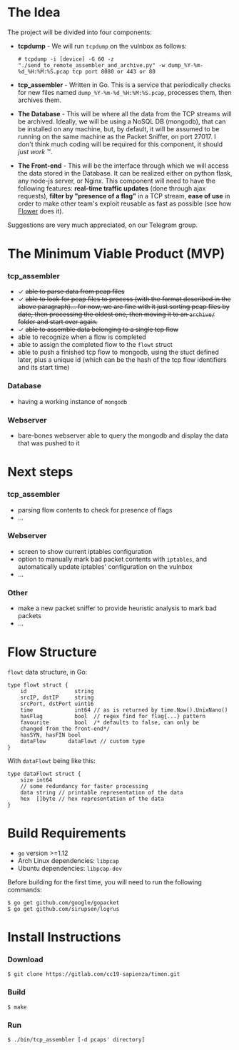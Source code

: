 # The Idea

The project will be divided into four components:

* **tcpdump** - We will run `tcpdump` on the vulnbox as follows:

      # tcpdump -i [device] -G 60 -z "./send_to_remote_assembler_and_archive.py" -w dump_%Y-%m-%d_%H:%M:%S.pcap tcp port 8080 or 443 or 80

* **tcp_assembler** - Written in Go. This is a service that periodically checks for new files named `dump_%Y-%m-%d_%H:%M:%S.pcap`, processes them, then archives them.
* **The Database** - This will be where all the data from the TCP streams will be archived. Ideally, we will be using a NoSQL DB (mongodb), that can be installed on any machine, but, by default, it will be assumed to be running on the same machine as the Packet Sniffer, on port 27017. I don't think much coding will be required for this component, it should *just work* ™.
* **The Front-end** - This will be the interface through which we will access the data stored in the Database. It can be realized either on python flask, any node-js server, or Nginx. This component will need to have the following features: **real-time traffic updates** (done through ajax requests), **filter by "presence of a flag"** in a TCP stream, **ease of use** in order to make other team's exploit reusable as fast as possible (see how [Flower](https://github.com/secgroup/flower) does it).

Suggestions are very much appreciated, on our Telegram group.

# The Minimum Viable Product (MVP)

### tcp_assembler
* ✓ ~~able to parse data from pcap files~~
* ✓ ~~able to look for pcap files to process (with the format described in the above paragraph)... for now, we are fine with it just sorting pcap files by date, then processing the oldest one, then moving it to an `archive/` folder and start over again.~~
* ✓ ~~able to assemble data belonging to a single tcp flow~~
* able to recognize when a flow is completed
* able to assign the completed flow to the `flowt` struct
* able to push a finished tcp flow to mongodb, using the stuct defined later, plus a unique id (which can be the hash of the tcp flow identifiers and its start time)

### Database
* having a working instance of `mongodb`

### Webserver
* bare-bones webserver able to query the mongodb and display the data that was pushed to it

# Next steps

### tcp_assembler
* parsing flow contents to check for presence of flags
* ... 

### Webserver
* screen to show current iptables configuration
* option to manually mark bad packet contents with `iptables`, and automatically update iptables' configuration on the vulnbox
* ...


### Other
* make a new packet sniffer to provide heuristic analysis to mark bad packets
* ...

# Flow Structure
`flowt` data structure, in Go:

    type flowt struct {
        id               string
        srcIP, dstIP     string
        srcPort, dstPort uint16
        time             int64 // as is returned by time.Now().UnixNano()
        hasFlag          bool  // regex find for flag{...} pattern
        favourite        bool  /* defaults to false, can only be
        changed from the front-end*/
        hasSYN, hasFIN bool
        dataFlow       dataFlowt // custom type
    }


With `dataFlowt` being like this:

    type dataFlowt struct {
        size int64
        // some redundancy for faster processing
        data string // printable representation of the data
        hex  []byte // hex representation of the data
    }


# Build Requirements

* `go` version >=1.12
* Arch Linux dependencies: `libpcap`
* Ubuntu dependencies: `libpcap-dev`

Before building for the first time, you will need to run the following commands:

    $ go get github.com/google/gopacket
    $ go get github.com/sirupsen/logrus

# Install Instructions

### Download
    $ git clone https://gitlab.com/cc19-sapienza/timon.git

### Build
    $ make

### Run
    $ ./bin/tcp_assembler [-d pcaps' directory]
